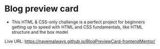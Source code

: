 # Blog preview card

- This HTML & CSS-only challenge is a perfect project for beginners getting up to speed with HTML and CSS fundamentals, like HTML structure and the box model

Live URL: https://nayemalways.github.io/BlogPreviewCard-frontendMentor/
